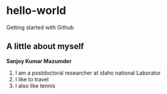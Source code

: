 # hello-world
Getting started with Github
## A little about myself
**Sanjoy Kumar Mazumder**
1. I am a postdoctoral researcher at idaho national Laborator
2. I like to travel
3. I also like tennis
